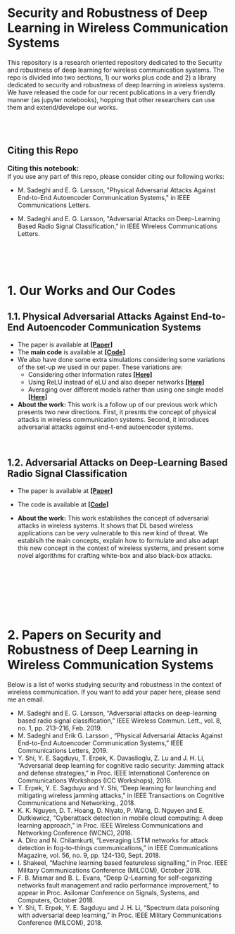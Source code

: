 # Security and Robustness of Deep Learning in Wireless Communication Systems
This repository is a research oriented repository dedicated to the Security and robustness of deep learning for wireless
communication systems. The repo is divided into two sections, 1) our works plus code and 2) a library dedicated to security and robustness of deep learning in wireless systems. We have released the code for our recent publications in a very friendly manner (as jupyter notebooks), hopping that other researchers can use them and extend/develope our works.

<br><br>

## Citing this Repo
<div class="alert alert-block alert-danger">
<b><font size="3">Citing this notebook:</font></b>
<br>  
If you use any part of this repo, please consider citing our following works:

- M. Sadeghi and E. G. Larsson, "Physical Adversarial Attacks Against End-to-End Autoencoder Communication Systems," in IEEE Communications Letters. 

- M. Sadeghi and E. G. Larsson, "Adversarial Attacks on Deep-Learning Based Radio Signal Classification," in IEEE Wireless Communications Letters.
</div> 


<br><br><br>




# 1. Our Works and Our Codes


## 1.1. Physical Adversarial Attacks Against End-to-End Autoencoder Communication Systems
- The paper is available at __[[Paper]]()__
- The **main code** is available at __[[Code]](https://github.com/meysamsadeghi/Security_and_Robustness_of_DeepLearning_in_Wireless_Communication_Systems/blob/master/Adv_Attack_Autoencoders/Physical_Adversarial_Attacks_Against_E2E_Autoencoders.ipynb)__
- We also have done some extra simulations considering some variations of the set-up we used in our paper. These variations are:
	- Considering other information rates __[[Here]](https://github.com/meysamsadeghi/Security_and_Robustness_of_DeepLearning_in_Wireless_Communication_Systems/blob/master/Adv_Attack_Autoencoders/Trying_Other_Information_Rates.ipynb)__ 
	- Using ReLU instead of eLU and also deeper networks __[[Here]](https://github.com/meysamsadeghi/Security_and_Robustness_of_DeepLearning_in_Wireless_Communication_Systems/blob/master/Adv_Attack_Autoencoders/Using_ReLU_instead_of_eLU_and_Deeper_Networks.ipynb)__ 
	- Averaging over different models rather than using one single model __[[Here]](https://github.com/meysamsadeghi/Security_and_Robustness_of_DeepLearning_in_Wireless_Communication_Systems/blob/master/Adv_Attack_Autoencoders/Averaging_Over_Different_Models.ipynb)__ 
- **About the work:** This work is a follow up of our previous work which presents two new directions.
First, it presnts the concept of physical attacks in wireless communication systems. Second, it introduces adversarial attacks against end-t-end autoencoder systems.

<br>


## 1.2. Adversarial Attacks on Deep-Learning Based Radio Signal Classification
- The paper is available at __[[Paper]](https://ieeexplore.ieee.org/document/8449065)__
- The code is available at __[[Code]](https://github.com/meysamsadeghi/Security_and_Robustness_of_DeepLearning_in_Wireless_Communication_Systems/blob/master/Adv_Attack_Modulation_Classification/Adversarial_Attacks_on_Deep_Learning_Based_Radio_Signal_Classification.ipynb)__

- **About the work:** This work establishes the concept of adversarial attacks in wireless systems. It shows that
DL based wireless applications can be very vulnerable to this new kind of threat. We establsih the main concepts, explain how
to formulate and also adapt this new concept in the context of wireless systems, and present some novel algorithms for crafting
white-box and also black-box attacks.




<br><br><br><br><br><br>


# 2. Papers on Security and Robustness of Deep Learning in Wireless Communication Systems
Below is a list of works studying security and robustness in the context of wireless communication.
If you want to add your paper here, please send me an email.
- M. Sadeghi and E. G. Larsson, “Adversarial attacks on deep-learning based radio signal classification,” IEEE Wireless Commun. Lett., vol. 8, no. 1, pp. 213–216, Feb. 2019.
- M. Sadeghi and Erik G. Larsson , “Physical Adversarial Attacks Against End-to-End Autoencoder Communication Systems,” IEEE Communications Letters, 2019.
- Y. Shi, Y. E. Sagduyu, T. Erpek, K. Davaslioglu, Z. Lu and J. H. Li, “Adversarial deep learning for cognitive radio security: Jamming attack and defense strategies,” in Proc. IEEE International Conference on Communications Workshops (ICC Workshops), 2018.
- T. Erpek, Y. E. Sagduyu and Y. Shi, “Deep learning for launching and mitigating wireless jamming attacks,” in IEEE Transactions on Cognitive Communications and Networking., 2018.
- K. K. Nguyen, D. T. Hoang, D. Niyato, P. Wang, D. Nguyen and E. Dutkiewicz, “Cyberattack detection in mobile cloud computing: A deep learning approach,” in Proc. IEEE Wireless Communications and Networking Conference (WCNC), 2018.
- A. Diro and N. Chilamkurti, “Leveraging LSTM networks for attack detection in fog-to-things communications,” in IEEE Communications Magazine, vol. 56, no. 9, pp. 124-130, Sept. 2018.
- I. Shakeel, “Machine learning based featureless signalling,” in Proc. IEEE Military Communications Conference (MILCOM), October 2018.
- F. B. Mismar and B. L. Evans, “Deep Q-Learning for self-organizing networks fault management and radio performance improvement,” to appear in Proc. Asilomar Conference on Signals, Systems, and Computers, October 2018.
- Y. Shi, T. Erpek, Y. E. Sagduyu and J. H. Li, “Spectrum data poisoning with adversarial deep learning,” in Proc. IEEE Military Communications Conference (MILCOM), 2018.
